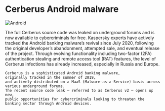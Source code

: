 # Cerberus Android malware
![Android](https://img.shields.io/badge/Android-3DDC84?style=for-the-badge&logo=android&logoColor=white)

The full Cerberus source code was leaked on underground forums and is now available to cybercriminals for free. Kaspersky experts have actively tracked the Android banking malware’s revival since July 2020, following the original developer’s abandonment, attempted sale, and eventual release of the project. Through evolving functionality including two-factor (2FA) authentication stealing and remote access tool (RAT) features, the level of Cerberus infections has already increased, especially in Russia and Europe.

    Cerberus is a sophisticated Android banking malware, 
    originally tracked in the summer of 2019, 
    and actively distributed on a MaaS (Malware-as-a-Service) basis across various underground forums. 
    The recent source code leak – referred to as Cerberus v2 – opens up new, 
    public opportunities for cybercriminals looking to threaten the banking sector through Android devices.

